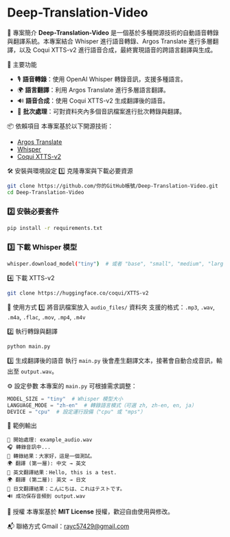 # Deep-Translation-Video

📌 專案簡介
**Deep-Translation-Video** 是一個基於多種開源技術的自動語音轉錄與翻譯系統。本專案結合 Whisper 進行語音轉錄、Argos Translate 進行多層翻譯，以及 Coqui XTTS-v2 進行語音合成，最終實現語音的跨語言翻譯與生成。

🚀 主要功能
- 🎙 **語音轉錄**：使用 OpenAI Whisper 轉錄音訊，支援多種語言。
- 🌍 **語言翻譯**：利用 Argos Translate 進行多層語言翻譯。
- 🔊 **語音合成**：使用 Coqui XTTS-v2 生成翻譯後的語音。
- 📂 **批次處理**：可對資料夾內多個音訊檔案進行批次轉錄與翻譯。

📦 依賴項目
本專案基於以下開源技術：
- [Argos Translate](https://github.com/argosopentech/argos-translate)
- [Whisper](https://github.com/openai/whisper)
- [Coqui XTTS-v2](https://huggingface.co/coqui/XTTS-v2)

🛠 安裝與環境設定
1️⃣ 克隆專案與下載必要資源
```bash
git clone https://github.com/你的GitHub帳號/Deep-Translation-Video.git
cd Deep-Translation-Video
```

### 2️⃣ 安裝必要套件
```bash
pip install -r requirements.txt
```

### 3️⃣ 下載 Whisper 模型
```bash
whisper.download_model("tiny")  # 或者 "base", "small", "medium", "large"
```

4️⃣ 下載 XTTS-v2
```bash
git clone https://huggingface.co/coqui/XTTS-v2
```

📂 使用方式
1️⃣ 將音訊檔案放入 `audio_files/` 資料夾
支援的格式：`.mp3`, `.wav`, `.m4a`, `.flac`, `.mov`, `.mp4`, `.m4v`

2️⃣ 執行轉錄與翻譯
```bash
python main.py
```

3️⃣ 生成翻譯後的語音
執行 `main.py` 後會產生翻譯文本，接著會自動合成音訊，輸出至 `output.wav`。

⚙️ 設定參數
本專案的 `main.py` 可根據需求調整：
```python
MODEL_SIZE = "tiny"  # Whisper 模型大小
LANGUAGE_MODE = "zh-en"  # 轉錄語言模式（可選 zh, zh-en, en, ja）
DEVICE = "cpu"  # 設定運行設備（"cpu" 或 "mps"）
```

📝 範例輸出
```plaintext
🎤 開始處理: example_audio.wav
🎧 轉錄音訊中...
📝 轉錄結果：大家好，這是一個測試。
🌍 翻譯 (第一層): 中文 → 英文
📝 英文翻譯結果：Hello, this is a test.
🌍 翻譯 (第二層): 英文 → 日文
📝 日文翻譯結果：こんにちは、これはテストです。
🔊 成功保存音頻到 output.wav
```

📜 授權
本專案基於 **MIT License** 授權，歡迎自由使用與修改。

📬 聯絡方式
Gmail：rayc57429@gmail.com

